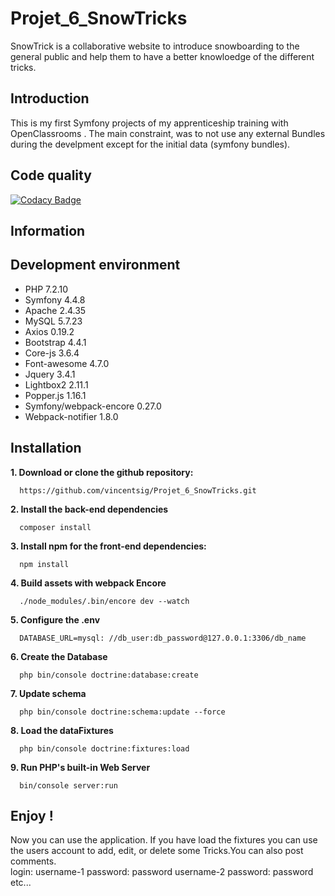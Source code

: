 # Projet_6_SnowTricks

SnowTrick is a collaborative website to introduce snowboarding to the general public and help them to have a better knowloedge of the different tricks.

## Introduction
This is my first Symfony projects of my apprenticeship training with OpenClassrooms .
The main constraint, was to not use any external Bundles during the develpment except for the initial data (symfony bundles).

## Code quality

[![Codacy Badge](https://app.codacy.com/project/badge/Grade/e654ff11b147484aaeb3edc9e1534021)](https://www.codacy.com/manual/vincentsig/Projet_6_SnowTricks?utm_source=github.com&amp;utm_medium=referral&amp;utm_content=vincentsig/Projet_6_SnowTricks&amp;utm_campaign=Badge_Grade)

## Information


## Development environment 

- PHP  7.2.10
- Symfony 4.4.8
- Apache 2.4.35
- MySQL 5.7.23
- Axios 0.19.2
- Bootstrap 4.4.1
- Core-js 3.6.4
- Font-awesome 4.7.0
- Jquery 3.4.1
- Lightbox2 2.11.1
- Popper.js 1.16.1
- Symfony/webpack-encore 0.27.0
- Webpack-notifier 1.8.0


## Installation

**1. Download or clone the github repository:**  

      https://github.com/vincentsig/Projet_6_SnowTricks.git

**2. Install the back-end  dependencies**

      composer install

**3. Install npm for the front-end dependencies:**
    
      npm install    
      
**4. Build assets with webpack Encore**
    
      ./node_modules/.bin/encore dev --watch

**5. Configure the .env**

      DATABASE_URL=mysql: //db_user:db_password@127.0.0.1:3306/db_name

**6. Create the Database**

      php bin/console doctrine:database:create

**7. Update schema**
 
      php bin/console doctrine:schema:update --force

**8. Load the dataFixtures**

      php bin/console doctrine:fixtures:load
      
**9. Run PHP's built-in Web Server**

      bin/console server:run
      
## Enjoy !

  Now you can use the application. If you have load the fixtures you can use the users account to add, edit, or delete some Tricks.You can also post comments.  
     login: username-1 password: password
            username-2 password: password 
            etc...
      

      
    
    
